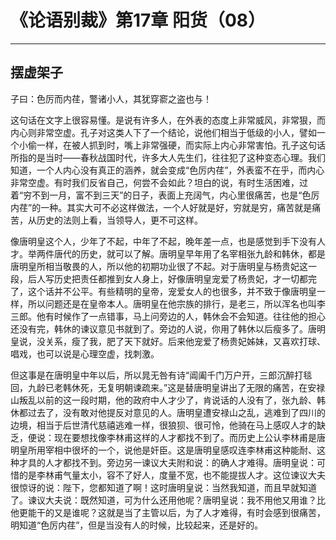 # 《论语别裁》第17章 阳货（08）

------

## 摆虚架子

子曰：色厉而内荏，警诸小人，其犹穿窬之盗也与！

这句话在文字上很容易懂。是说有许多人，在外表的态度上非常威风，非常狠，而内心则非常空虚。孔子对这类人下了一个结论，说他们相当于低级的小人，譬如一个小偷一样，在被人抓到时，嘴上非常强硬，而实际上内心非常害怕。孔子这句话所指的是当时——春秋战国时代，许多大人先生们，往往犯了这种变态心理。我们知道，一个人内心没有真正的涵养，就会变成“色厉内荏”，外表蛮不在乎，而内心非常空虚。有时我们反省自己，何尝不会如此？坦白的说，有时生活困难，过着“穷不到一月，富不到三天”的日子，表面上充阔气，内心里很痛苦，也是“色厉内荏”的一种。其实大可不必这样做法，一个人好就是好，穷就是穷，痛苦就是痛苦，从历史的法则上看，当领导人，更不可这样。

像唐明皇这个人，少年了不起，中年了不起，晚年差一点，也是感觉到手下没有人才。举两件唐代的历史，就可以了解。唐明皇早年用了名宰相张九龄和韩休，都是唐明皇所相当敬畏的人，所以他的初期功业很了不起。对于唐明皇与杨贵妃这一段，后人写历史把责任都推到女人身上，好像唐明皇宠爱了杨贵妃，才一切都完了，这个话并不公平。有些精明的皇帝，宠爱女人的也很多，并不致于像唐明皇一样，所以问题还是在皇帝本人。唐明皇在他宗族的排行，是老三，所以浑名也叫李三郎。他有时候作了一点错事，马上问旁边的人，韩休会不会知道。往往他的担心还没有完，韩休的谏议意见书就到了。旁边的人说，你用了韩休以后瘦多了。唐明皇说，没关系，瘦了我，肥了天下就好。后来他宠爱了杨贵妃姊妹，又喜欢打球、唱戏，也可以说是心理空虚，找刺激。

但这事是在唐明皇中年以后，所以晁无咎有诗“阊阖千门万户开，三郎沉醉打毯回，九龄已老韩休死，无复明朝谏疏来。”这是替唐明皇讲出了无限的痛苦，在安禄山叛乱以前的这一段时期，他的政府中人才少了，肯说话的人没有了，张九龄、韩休都过去了，没有敢对他提反对意见的人。唐明皇遭安禄山之乱，逃难到了四川的边境，相当于后世清代慈禧逃难一样，很狼狈、很可怜，他骑在马上感叹人才的缺乏，便说：现在要想找像李林甫这样的人才都找不到了。而历史上公认李林甫是唐明皇所用宰相中很坏的一个，说他是奸臣。这是唐明皇感叹连李林甫这种能耐、这种才具的人才都找不到。旁边另一谏议大夫附和说：的确人才难得。唐明皇说：可惜的是李林甫气量太小，容不了好人，度量不宽，也不能提拔人才。这位谏议大夫很惊讶的说：陛下，您都知道了啊！这时唐明皇说：当然我知道，而且早就知道了。谏议大夫说：既然知道，可为什么还用他呢？唐明皇说：我不用他又用谁？比他更能干的又是谁呢？这就是当了主管以后，为了人才难得，有时会感到很痛苦，明知道“色厉内荏”，但是当没有人的时候，比较起来，还是好的。

